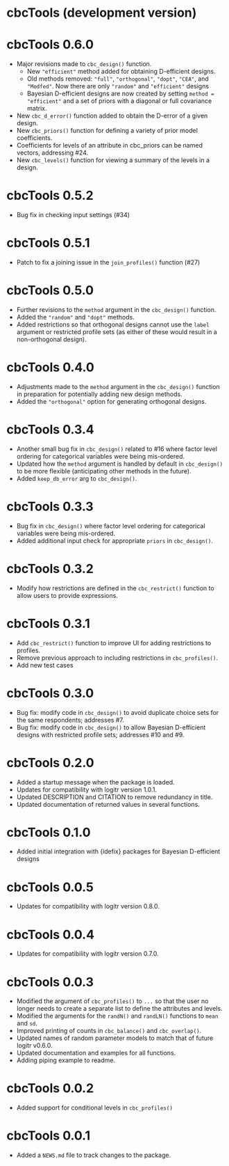 # cbcTools (development version)

# cbcTools 0.6.0

- Major revisions made to `cbc_design()` function.
  - New `"efficient"` method added for obtaining D-efficient designs.
  - Old methods removed: `"full"`, `"orthogonal"`, `"dopt"`, `"CEA"`, and `"Modfed"`. Now there are only `"random"` and `"efficient"` designs
  - Bayesian D-efficient designs are now created by setting `method = "efficient"` and a set of priors with a diagonal or full covariance matrix.
- New `cbc_d_error()` function added to obtain the D-error of a given design.
- New `cbc_priors()` function for defining a variety of prior model coefficients.
- Coefficients for levels of an attribute in cbc_priors can be named vectors, addressing #24.
- New `cbc_levels()` function for viewing a summary of the levels in a design.

# cbcTools 0.5.2

- Bug fix in checking input settings (#34)

# cbcTools 0.5.1

- Patch to fix a joining issue in the `join_profiles()` function (#27)

# cbcTools 0.5.0

- Further revisions to the `method` argument in the `cbc_design()` function.
- Added the `"random"` and `"dopt"` methods.
- Added restrictions so that orthogonal designs cannot use the `label` argument or restricted profile sets (as either of these would result in a non-orthogonal design).

# cbcTools 0.4.0

- Adjustments made to the `method` argument in the `cbc_design()` function in preparation for potentially adding new design methods.
- Added the `"orthogonal"` option for generating orthogonal designs.

# cbcTools 0.3.4

- Another small bug fix in `cbc_design()` related to #16 where factor level ordering for categorical variables were being mis-ordered.
- Updated how the `method` argument is handled by default in `cbc_design()` to be more flexible (anticipating other methods in the future).
- Added `keep_db_error` arg to `cbc_design()`.

# cbcTools 0.3.3

- Bug fix in `cbc_design()` where factor level ordering for categorical variables were being mis-ordered.
- Added additional input check for appropriate `priors` in `cbc_design()`.

# cbcTools 0.3.2

- Modify how restrictions are defined in the `cbc_restrict()` function to allow users to provide expressions.

# cbcTools 0.3.1

- Add `cbc_restrict()` function to improve UI for adding restrictions to profiles.
- Remove previous approach to including restrictions in `cbc_profiles()`.
- Add new test cases

# cbcTools 0.3.0

- Bug fix: modify code in `cbc_design()` to avoid duplicate choice sets for the same respondents; addresses #7.
- Bug fix: modify code in `cbc_design()` to allow Bayesian D-efficient designs with restricted profile sets; addresses #10 and #9.

# cbcTools 0.2.0

- Added a startup message when the package is loaded.
- Updates for compatibility with logitr version 1.0.1.
- Updated DESCRIPTION and CITATION to remove redundancy in title.
- Updated documentation of returned values in several functions.

# cbcTools 0.1.0

- Added initial integration with {idefix} packages for Bayesian D-efficient designs

# cbcTools 0.0.5

- Updates for compatibility with logitr version 0.8.0.

# cbcTools 0.0.4

- Updates for compatibility with logitr version 0.7.0.

# cbcTools 0.0.3

- Modified the argument of `cbc_profiles()` to `...` so that the user no longer needs to create a separate list to define the attributes and levels.
- Modified the arguments for the `randN()` and `randLN()` functions to `mean` and `sd`.
- Improved printing of counts in `cbc_balance()` and `cbc_overlap()`.
- Updated names of random parameter models to match that of future logitr v0.6.0.
- Updated documentation and examples for all functions.
- Adding piping example to readme.

# cbcTools 0.0.2

- Added support for conditional levels in `cbc_profiles()`

# cbcTools 0.0.1

- Added a `NEWS.md` file to track changes to the package.
